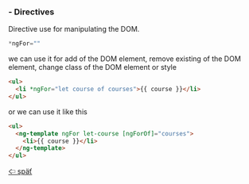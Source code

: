 ### - Directives

Directive use for manipulating the DOM.<br>

```js
*ngFor=""
```

we can use it for add of the DOM element, remove existing of the DOM element, change class of the DOM element or style<br>

```html
<ul>
  <li *ngFor="let course of courses">{{ course }}</li>
</ul>
```

or we can use it like this

```html
<ul>
  <ng-template ngFor let-course [ngForOf]="courses">
    <li>{{ course }}</li>
  </ng-template>
</ul>
```

[&#129188; späť](../README.md)<br>
